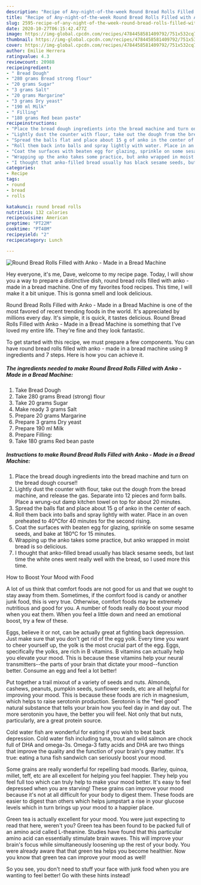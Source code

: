 ```yaml
---
description: "Recipe of Any-night-of-the-week Round Bread Rolls Filled with Anko - Made in a Bread Machine"
title: "Recipe of Any-night-of-the-week Round Bread Rolls Filled with Anko - Made in a Bread Machine"
slug: 2595-recipe-of-any-night-of-the-week-round-bread-rolls-filled-with-anko-made-in-a-bread-machine
date: 2020-10-27T06:15:42.477Z
image: https://img-global.cpcdn.com/recipes/4784458581409792/751x532cq70/round-bread-rolls-filled-with-anko-made-in-a-bread-machine-recipe-main-photo.jpg
thumbnail: https://img-global.cpcdn.com/recipes/4784458581409792/751x532cq70/round-bread-rolls-filled-with-anko-made-in-a-bread-machine-recipe-main-photo.jpg
cover: https://img-global.cpcdn.com/recipes/4784458581409792/751x532cq70/round-bread-rolls-filled-with-anko-made-in-a-bread-machine-recipe-main-photo.jpg
author: Emilie Herrera
ratingvalue: 4.3
reviewcount: 20988
recipeingredient:
- " Bread Dough"
- "280 grams Bread strong flour"
- "20 grams Sugar"
- "3 grams Salt"
- "20 grams Margarine"
- "3 grams Dry yeast"
- "190 ml Milk"
- " Filling"
- "180 grams Red bean paste"
recipeinstructions:
- "Place the bread dough ingredients into the bread machine and turn on the bread dough course!!"
- "Lightly dust the counter with flour, take out the dough from the bread machine, and release the gas. Separate into 12 pieces and form balls. Place a wrung-out damp kitchen towel on top for about 20 minutes."
- "Spread the balls flat and place about 15 g of anko in the center of each."
- "Roll them back into balls and spray lightly with water. Place in an oven preheated to 40°Cfor 40 minutes for the second rising."
- "Coat the surfaces with beaten egg for glazing, sprinkle on some sesame seeds, and bake at 180°C for 15 minutes."
- "Wrapping up the anko takes some practice, but anko wrapped in moist bread is so delicious."
- "I thought that anko-filled bread usually has black sesame seeds, but last time the white ones went really well with the bread, so I used more this time."
categories:
- Recipe
tags:
- round
- bread
- rolls

katakunci: round bread rolls 
nutrition: 132 calories
recipecuisine: American
preptime: "PT22M"
cooktime: "PT40M"
recipeyield: "2"
recipecategory: Lunch

---
```



![Round Bread Rolls Filled with Anko - Made in a Bread Machine](https://img-global.cpcdn.com/recipes/4784458581409792/751x532cq70/round-bread-rolls-filled-with-anko-made-in-a-bread-machine-recipe-main-photo.jpg)

Hey everyone, it's me, Dave, welcome to my recipe page. Today, I will show you a way to prepare a distinctive dish, round bread rolls filled with anko - made in a bread machine. One of my favorites food recipes. This time, I will make it a bit unique. This is gonna smell and look delicious.



Round Bread Rolls Filled with Anko - Made in a Bread Machine is one of the most favored of recent trending foods in the world. It's appreciated by millions every day. It's simple, it is quick, it tastes delicious. Round Bread Rolls Filled with Anko - Made in a Bread Machine is something that I've loved my entire life. They're fine and they look fantastic.


To get started with this recipe, we must prepare a few components. You can have round bread rolls filled with anko - made in a bread machine using 9 ingredients and 7 steps. Here is how you can achieve it.

<!--inarticleads1-->

##### The ingredients needed to make Round Bread Rolls Filled with Anko - Made in a Bread Machine:

1. Take  Bread Dough
1. Take 280 grams Bread (strong) flour
1. Take 20 grams Sugar
1. Make ready 3 grams Salt
1. Prepare 20 grams Margarine
1. Prepare 3 grams Dry yeast
1. Prepare 190 ml Milk
1. Prepare  Filling:
1. Take 180 grams Red bean paste




<!--inarticleads2-->

##### Instructions to make Round Bread Rolls Filled with Anko - Made in a Bread Machine:

1. Place the bread dough ingredients into the bread machine and turn on the bread dough course!!
1. Lightly dust the counter with flour, take out the dough from the bread machine, and release the gas. Separate into 12 pieces and form balls. Place a wrung-out damp kitchen towel on top for about 20 minutes.
1. Spread the balls flat and place about 15 g of anko in the center of each.
1. Roll them back into balls and spray lightly with water. Place in an oven preheated to 40°Cfor 40 minutes for the second rising.
1. Coat the surfaces with beaten egg for glazing, sprinkle on some sesame seeds, and bake at 180°C for 15 minutes.
1. Wrapping up the anko takes some practice, but anko wrapped in moist bread is so delicious.
1. I thought that anko-filled bread usually has black sesame seeds, but last time the white ones went really well with the bread, so I used more this time.




How to Boost Your Mood with Food


A lot of us think that comfort foods are not good for us and that we ought to stay away from them. Sometimes, if the comfort food is candy or another junk food, this is very true. Otherwise, comfort foods may be extremely nutritious and good for you. A number of foods really do boost your mood when you eat them. When you feel a little down and need an emotional boost, try a few of these.

Eggs, believe it or not, can be actually great at fighting back depression. Just make sure that you don't get rid of the egg yolk. Every time you want to cheer yourself up, the yolk is the most crucial part of the egg. Eggs, specifically the yolks, are rich in B vitamins. B vitamins can actually help you elevate your mood. This is because these vitamins help your neural transmitters--the parts of your brain that dictate your mood--function better. Consume an egg and feel a lot better!

Put together a trail mixout of a variety of seeds and nuts. Almonds, cashews, peanuts, pumpkin seeds, sunflower seeds, etc are all helpful for improving your mood. This is because these foods are rich in magnesium, which helps to raise serotonin production. Serotonin is the "feel good" natural substance that tells your brain how you feel day in and day out. The more serotonin you have, the better you will feel. Not only that but nuts, particularly, are a great protein source.

Cold water fish are wonderful for eating if you wish to beat back depression. Cold water fish including tuna, trout and wild salmon are chock full of DHA and omega-3s. Omega-3 fatty acids and DHA are two things that improve the quality and the function of your brain's grey matter. It's true: eating a tuna fish sandwich can seriously boost your mood. 

Some grains are really wonderful for repelling bad moods. Barley, quinoa, millet, teff, etc are all excellent for helping you feel happier. They help you feel full too which can truly help to make your mood better. It's easy to feel depressed when you are starving! These grains can improve your mood because it's not at all difficult for your body to digest them. These foods are easier to digest than others which helps jumpstart a rise in your glucose levels which in turn brings up your mood to a happier place.

Green tea is actually excellent for your mood. You were just expecting to read that here, weren't you? Green tea has been found to be packed full of an amino acid called L-theanine. Studies have found that this particular amino acid can essentially stimulate brain waves. This will improve your brain's focus while simultaneously loosening up the rest of your body. You were already aware that that green tea helps you become healthier. Now you know that green tea can improve your mood as well!

So you see, you don't need to stuff your face with junk food when you are wanting to feel better! Go  with  these hints  instead!

